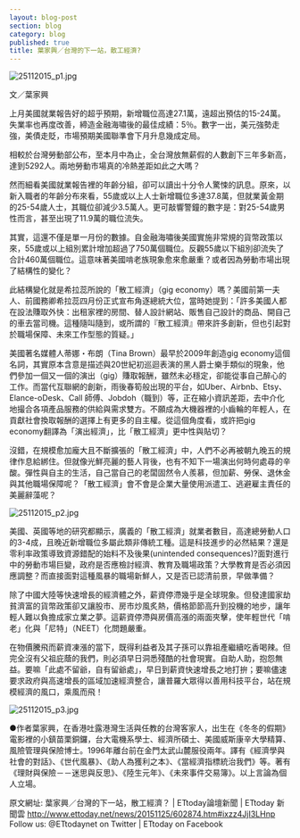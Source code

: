 ```yaml
---
layout: blog-post
section: blog
category: blog
published: true
title: 葉家興／台灣的下一站，散工經濟?
---
```

![25112015_p1.jpg]({{site.baseurl}}/media/25112015_p1.jpg)

文／葉家興

上月美國就業報告好的超乎預期，新增職位高達27.1萬，遠超出預估的15-24萬。失業率也再度改善，締造金融海嘯後的最佳成績：5％。數字一出，美元強勢走強，美債走貶，市場預期美國聯準會下月升息幾成定局。

相較於台灣勞動部公布，至本月中為止，全台灣放無薪假的人數創下三年多新高，達到5292人。兩地勞動市場真的冷熱差距如此之大嗎？

然而細看美國就業報告裡的年齡分組，卻可以讀出十分令人驚悚的訊息。原來，以新入職者的年齡分布來看，55歲或以上人士新增職位多達37.8萬，但就業黃金期的25-54歲人士，其職位卻減少3.5萬人。更可敲響警鐘的數字是：對25-54歲男性而言，甚至出現了11.9萬的職位流失。

其實，這還不僅是單一月份的數據。自金融海嘯後美國實施非常規的貨幣政策以來，55歲或以上組別累計增加超過了750萬個職位。反觀55歲以下組別卻流失了合計460萬個職位。這意味著美國啃老族現象愈來愈嚴重？或者因為勞動市場出現了結構性的變化？

此結構變化就是希拉蕊所說的「散工經濟」（gig economy）嗎？美國前第一夫人、前國務卿希拉蕊四月份正式宣布角逐總統大位，當時她提到：「許多美國人都在設法賺取外快：出租家裡的房間、替人設計網站、販售自己設計的商品、開自己的車去當司機。這種隨叫隨到，或所謂的『散工經濟』帶來許多創新，但也引起對於職場保障、未來工作型態的質疑。」

美國著名媒體人蒂娜・布朗（Tina Brown）最早於2009年創造gig economy這個名詞，其實原本含意是描述與20世紀初巡迴表演的黑人爵士樂手類似的現象，他們參加一個又一個的演出（gig）賺取報酬，雖然未必穩定，卻能從事自己醉心的工作。而當代互聯網的創新，雨後春筍般出現的平台，如Uber、Airbnb、Etsy、Elance-oDesk、Call 師傅、Jobdoh（職到）等，正在縮小資訊差距，去中介化地撮合各項產品服務的供給與需求雙方。不願成為大機器裡的小齒輪的年輕人，在貢獻社會換取報酬的選擇上有更多的自主權。從這個角度看，或許把gig economy翻譯為「演出經濟」，比「散工經濟」更中性與貼切？

沒錯，在規模愈加龐大且不斷擴張的「散工經濟」中，人們不必再被朝九晚五的規律作息給綁住。但就像光鮮亮麗的藝人背後，也有不知下一場演出何時何處尋的辛酸。彈性與自主的生活，自己當自己的老闆固然令人羨慕，但加薪、勞保、退休金與其他職場保障呢？「散工經濟」會不會是企業大量使用派遣工、逃避雇主責任的美麗辭藻呢？

![25112015_p2.jpg]({{site.baseurl}}/media/25112015_p2.jpg)

美國、英國等地的研究都顯示，廣義的「散工經濟」就業者數目，高達總勞動人口的3-4成，且晚近新增職位多屬此類非傳統工種。這是科技進步的必然結果？還是零利率政策導致資源錯配的始料不及後果(unintended consequences)?面對進行中的勞動市場巨變，政府是否應檢討經濟、教育及職場政策？大學教育是否必須因應調整？而直接面對這種風暴的職場新鮮人，又是否已認清前景，早做準備？

除了中國大陸等快速增長的經濟體之外，薪資停滯幾乎是全球現象。但發達國家劫貧濟富的貨幣政策卻又讓股市、房市炒風炙熱，價格節節高升到投機的地步，讓年輕人難以負擔成家立業之夢。這薪資停滯與房價高漲的兩面夾擊，使年輕世代「啃老」化與「尼特」（NEET）化問題嚴重。

在物價騰飛而薪資凍漲的當下，既得利益者及其子孫可以靠祖產繼續吃香喝辣。但完全沒有父祖庇蔭的我們，則必須早日洞悉殘酷的社會現實。自助人助，抱怨無益。要嘛「此處不留爺，自有留爺處」，早日到薪資快速增長之地打拚；要嘛儘速要求政府與高速增長的區域加速經濟整合，讓普羅大眾得以善用科技平台，站在規模經濟的風口，乘風而飛！

![25112015_p3.jpg]({{site.baseurl}}/media/25112015_p3.jpg)

●作者葉家興，在香港吐露港灣生活與任教的台灣客家人，出生在《冬冬的假期》電影裡的小鎮苗栗銅鑼，台大電機系學士、經濟所碩士、美國威斯康辛大學精算、風險管理與保險博士。1996年離台前在金門太武山麓服役兩年。譯有《經濟學與社會的對話》、《世代風暴》、《助人為獲利之本》、《當經濟指標統治我們》等。著有《理財與保險－－迷思與反思》、《陸生元年》、《未來事件交易簿》。以上言論為個人立場。


原文網址: 葉家興／台灣的下一站，散工經濟？ | ETtoday論壇新聞 | ETtoday 新聞雲 http://www.ettoday.net/news/20151125/602874.htm#ixzz4JjI3LHnp 
Follow us: @ETtodaynet on Twitter | ETtoday on Facebook
